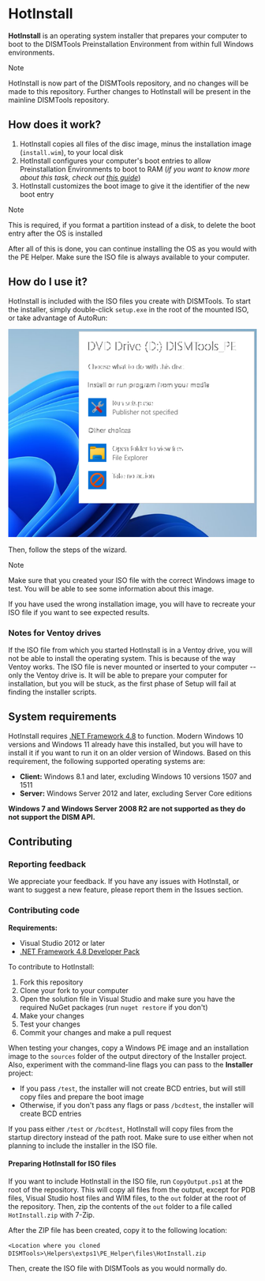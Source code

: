 # HotInstall

**HotInstall** is an operating system installer that prepares your computer to boot to the DISMTools Preinstallation Environment from within full Windows environments.

> [!NOTE]
> HotInstall is now part of the DISMTools repository, and no changes will be made to this repository. Further changes to HotInstall will be present in the mainline DISMTools repository.

## How does it work?

1. HotInstall copies all files of the disc image, minus the installation image (`install.wim`), to your local disk
2. HotInstall configures your computer's boot entries to allow Preinstallation Environments to boot to RAM (*if you want to know more about this task, check out [this guide](https://learn.microsoft.com/en-us/answers/questions/563319/setup-bcd-to-boot-pe-from-ram)*)
3. HotInstall customizes the boot image to give it the identifier of the new boot entry

> [!NOTE]
> This is required, if you format a partition instead of a disk, to delete the boot entry after the OS is installed

After all of this is done, you can continue installing the OS as you would with the PE Helper. Make sure the ISO file is always available to your computer.

## How do I use it?

HotInstall is included with the ISO files you create with DISMTools. To start the installer, simply double-click `setup.exe` in the root of the mounted ISO, or take advantage of AutoRun:

<p align="center">
  <img src="https://github.com/CodingWonders/DT-HotInstall/blob/main/res/HotInstall_AutoRun.png" />
</p>

Then, follow the steps of the wizard.

> [!NOTE]
> Make sure that you created your ISO file with the correct Windows image to test. You will be able to see some information about this image.
>
> If you have used the wrong installation image, you will have to recreate your ISO file if you want to see expected results.

### Notes for Ventoy drives

If the ISO file from which you started HotInstall is in a Ventoy drive, you will not be able to install the operating system. This is because of the way Ventoy works. The ISO file is never mounted or inserted to your computer -- only the Ventoy drive is. It will be able to prepare your computer for installation, but you will be stuck, as the first phase of Setup will fail at finding the installer scripts.

## System requirements

HotInstall requires [.NET Framework 4.8](https://dotnet.microsoft.com/en-us/download/dotnet-framework/thank-you/net48-offline-installer) to function. Modern Windows 10 versions and Windows 11 already have this installed, but you will have to install it if you want to run it on an older version of Windows. Based on this requirement, the following supported operating systems are:

- **Client:** Windows 8.1 and later, excluding Windows 10 versions 1507 and 1511
- **Server:** Windows Server 2012 and later, excluding Server Core editions

**Windows 7 and Windows Server 2008 R2 are not supported as they do not support the DISM API.**

## Contributing

### Reporting feedback

We appreciate your feedback. If you have any issues with HotInstall, or want to suggest a new feature, please report them in the Issues section.

### Contributing code

**Requirements:**

- Visual Studio 2012 or later
- [.NET Framework 4.8 Developer Pack](https://dotnet.microsoft.com/en-us/download/dotnet-framework/thank-you/net48-developer-pack-offline-installer)

To contribute to HotInstall:

1. Fork this repository
2. Clone your fork to your computer
3. Open the solution file in Visual Studio and make sure you have the required NuGet packages (run `nuget restore` if you don't)
4. Make your changes
5. Test your changes
6. Commit your changes and make a pull request

When testing your changes, copy a Windows PE image and an installation image to the `sources` folder of the output directory of the Installer project. Also, experiment with the command-line flags you can pass to the **Installer** project:

- If you pass `/test`, the installer will not create BCD entries, but will still copy files and prepare the boot image
- Otherwise, if you don't pass any flags or pass `/bcdtest`, the installer will create BCD entries

If you pass either `/test` or `/bcdtest`, HotInstall will copy files from the startup directory instead of the path root. Make sure to use either when not planning to include the installer in the ISO file.

#### Preparing HotInstall for ISO files

If you want to include HotInstall in the ISO file, run `CopyOutput.ps1` at the root of the repository. This will copy all files from the output, except for PDB files, Visual Studio host files and WIM files, to the `out` folder at the root of the repository. Then, zip the contents of the `out` folder to a file called `HotInstall.zip` with 7-Zip.

After the ZIP file has been created, copy it to the following location:

```
<Location where you cloned DISMTools>\Helpers\extps1\PE_Helper\files\HotInstall.zip
```

Then, create the ISO file with DISMTools as you would normally do.
